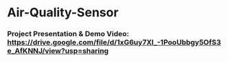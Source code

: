 # Air-Quality-Sensor
### Project Presentation & Demo Video: https://drive.google.com/file/d/1xG6uy7XI_-1PooUbbgy5OfS3e_AfKNNJ/view?usp=sharing
